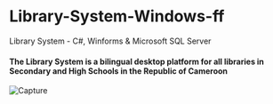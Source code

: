 # Library-System-Windows-ff
Library System - C#, Winforms &amp; Microsoft SQL Server
<h4>The Library System is a bilingual desktop platform for all libraries in Secondary and High Schools in the Republic of Cameroon</h4>

![Capture](https://github.com/Fombi-Favour/library-system-ui/assets/77404317/277b979f-772b-448e-a039-ddf321d1c6e4)
